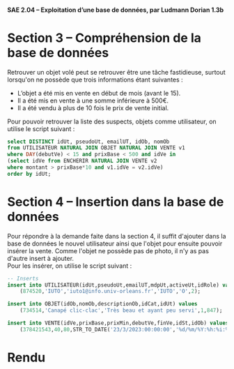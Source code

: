 #### SAE 2.04 – Exploitation d’une base de données, par Ludmann Dorian 1.3b

# Section 3 – Compréhension de la base de données
Retrouver un objet volé peut se retrouver être une tâche fastidieuse, surtout lorsqu'on ne possède que trois informations étant suivantes :  
- L’objet a été mis en vente en début de mois (avant le 15).
- Il a été mis en vente à une somme inférieure à 500€.
- Il a été vendu à plus de 10 fois le prix de vente initial.  

Pour pouvoir retrouver la liste des suspects, objets comme utilisateur, on utilise le script suivant :
```sql
select DISTINCT idUt, pseudoUt, emailUT, idOb, nomOb
from UTILISATEUR NATURAL JOIN OBJET NATURAL JOIN VENTE v1
where DAY(debutVe) < 15 and prixBase < 500 and idVe in 
(select idVe from ENCHERIR NATURAL JOIN VENTE v2
where montant > prixBase*10 and v1.idVe = v2.idVe)
order by idUt;
```
# Section 4 – Insertion dans la base de données
Pour répondre à la demande faite dans la section 4, il suffit d'ajouter dans la base de données le nouvel utilisateur ainsi que l'objet pour ensuite pouvoir insérer la vente. Comme l'objet ne possède pas de photo, il n'y as pas d'autre insert à ajouter.  
Pour les insérer, on utilise le script suivant :
```sql
-- Inserts
insert into UTILISATEUR(idUt,pseudoUt,emailUT,mdpUt,activeUt,idRole) values
	(874520,'IUTO','iuto1@info.univ-orleans.fr','IUTO','O',2);

insert into OBJET(idOb,nomOb,descriptionOb,idCat,idUt) values
	(734514,'Canapé clic-clac','Très beau et ayant peu servi',1,847);

insert into VENTE(idVe,prixBase,prixMin,debutVe,finVe,idSt,idOb) values
	(378421543,40,80,STR_TO_DATE('23/3/2023:00:00:00','%d/%m/%Y:%h:%i:%s'),DATE_ADD(STR_TO_DATE('30/3/2023:23:59:59','%d/%m/%Y:%h:%i:%s'), INTERVAL 7 DAY),2,734514);
```
# Rendu